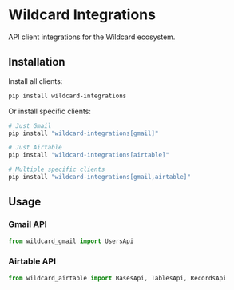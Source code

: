 # Wildcard Integrations

API client integrations for the Wildcard ecosystem.

## Installation

Install all clients:
```bash
pip install wildcard-integrations
```

Or install specific clients:
```bash
# Just Gmail
pip install "wildcard-integrations[gmail]"

# Just Airtable
pip install "wildcard-integrations[airtable]"

# Multiple specific clients
pip install "wildcard-integrations[gmail,airtable]"
```

## Usage

### Gmail API
```python
from wildcard_gmail import UsersApi
```

### Airtable API
```python
from wildcard_airtable import BasesApi, TablesApi, RecordsApi
``` 